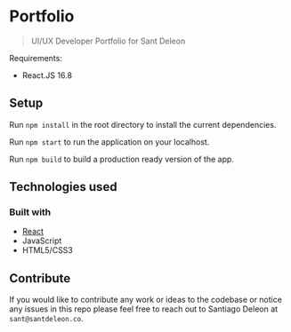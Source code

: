 # Portfolio
> UI/UX Developer Portfolio for Sant Deleon


Requirements:
  - React.JS 16.8

## Setup

Run `npm install` in the root directory to install the current dependencies.

Run `npm start` to run the application on your localhost.

Run `npm build` to build a production ready version of the app.

## Technologies used

### Built with
  * [React](https://reactjs.org/)
  * JavaScript
  * HTML5/CSS3


## Contribute

If you would like to contribute any work or ideas to the codebase or notice any issues in this repo please feel free to reach out to Santiago Deleon at `sant@santdeleon.co`.
